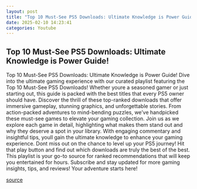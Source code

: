 ```yaml
---
layout: post
title: "Top 10 Must-See PS5 Downloads: Ultimate Knowledge is Power Guide!"
date: 2025-02-10 14:23:41
categories: Youtube
---
```


## Top 10 Must-See PS5 Downloads: Ultimate Knowledge is Power Guide!

Top 10 Must-See PS5 Downloads: Ultimate Knowledge is Power Guide!
Dive into the ultimate gaming experience with our curated playlist featuring the Top 10 Must-See PS5 Downloads! Whether youre a seasoned gamer or just starting out, this guide is packed with the best titles that every PS5 owner should have. 
Discover the thrill of these top-ranked downloads that offer immersive gameplay, stunning graphics, and unforgettable stories. From action-packed adventures to mind-bending puzzles, we’ve handpicked these must-see games to elevate your gaming collection. 
Join us as we explore each game in detail, highlighting what makes them stand out and why they deserve a spot in your library. With engaging commentary and insightful tips, youll gain the ultimate knowledge to enhance your gaming experience. 
Dont miss out on the chance to level up your PS5 journey! Hit that play button and find out which downloads are truly the best of the best. This playlist is your go-to source for ranked recommendations that will keep you entertained for hours. 
Subscribe and stay updated for more gaming insights, tips, and reviews! Your adventure starts here!

[source](https://www.youtube.com/playlist?list=PLSjNQgxk4Oq3w0P9KlgwpY7u1MIR0VtiF)